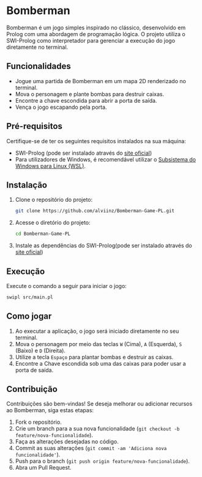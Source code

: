 # Bomberman

Bomberman é um jogo simples inspirado no clássico, desenvolvido em Prolog com uma abordagem de programação lógica. O projeto utiliza o SWI-Prolog como interpretador para gerenciar a execução do jogo diretamente no terminal.

## Funcionalidades

* Jogue uma partida de Bomberman em um mapa 2D renderizado no terminal.
* Mova o personagem e plante bombas para destruir caixas.
* Encontre a chave escondida para abrir a porta de saída.
* Vença o jogo escapando pela porta.

## Pré-requisitos

Certifique-se de ter os seguintes requisitos instalados na sua máquina:

* SWI-Prolog (pode ser instalado através do [site oficial](https://www.swi-prolog.org/Download.html))
* Para utilizadores de Windows, é recomendável utilizar o [Subsistema do Windows para Linux (WSL)](https://learn.microsoft.com/pt-br/windows/wsl/install).

## Instalação

1. Clone o repositório do projeto:
   ```bash
   git clone https://github.com/alviinz/Bomberman-Game-PL.git
2. Acesse o diretório do projeto:
   ```bash
   cd Bomberman-Game-PL

3. Instale as dependências do SWI-Prolog(pode ser instalado através do [site oficial](https://www.swi-prolog.org/Download.html))

## Execução

Execute o comando a seguir para iniciar o jogo:
```bash
swipl src/main.pl
```

## Como jogar

1.  Ao executar a aplicação, o jogo será iniciado diretamente no seu terminal.
2.  Mova o personagem por meio das teclas `W` (Cima), `A` (Esquerda), `S` (Baixo) e `D` (Direita).
3.  Utilize a tecla `Espaço` para plantar bombas e destruir as caixas.
4.  Encontre a Chave escondida sob uma das caixas para poder usar a porta de saída.

## Contribuição

Contribuições são bem-vindas! Se deseja melhorar ou adicionar recursos ao Bomberman, siga estas etapas:

1.  Fork o repositório.
2.  Crie um branch para a sua nova funcionalidade (`git checkout -b feature/nova-funcionalidade`).
3.  Faça as alterações desejadas no código.
4.  Commit as suas alterações (`git commit -am 'Adiciona nova funcionalidade'`).
5.  Push para o branch (`git push origin feature/nova-funcionalidade`).
6.  Abra um Pull Request.
